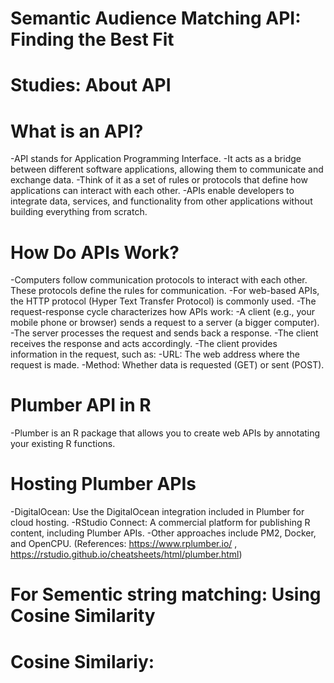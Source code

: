 Semantic Audience Matching API: Finding the Best Fit
================================================

# Studies: About API

# What is an API?
-API stands for Application Programming Interface.
-It acts as a bridge between different software applications, allowing them to communicate and exchange data.
-Think of it as a set of rules or protocols that define how applications can interact with each other.
-APIs enable developers to integrate data, services, and functionality from other applications without building everything from scratch.

# How Do APIs Work?
-Computers follow communication protocols to interact with each other. These protocols define the rules for communication.
-For web-based APIs, the HTTP protocol (Hyper Text Transfer Protocol) is commonly used.
-The request-response cycle characterizes how APIs work:
-A client (e.g., your mobile phone or browser) sends a request to a server (a bigger computer).
-The server processes the request and sends back a response.
-The client receives the response and acts accordingly.
-The client provides information in the request, such as:
-URL: The web address where the request is made.
-Method: Whether data is requested (GET) or sent (POST).

# Plumber API in R
-Plumber is an R package that allows you to create web APIs by annotating your existing R functions.

# Hosting Plumber APIs
-DigitalOcean: Use the DigitalOcean integration included in Plumber for cloud hosting.
-RStudio Connect: A commercial platform for publishing R content, including Plumber APIs.
-Other approaches include PM2, Docker, and OpenCPU.
(References: https://www.rplumber.io/ , https://rstudio.github.io/cheatsheets/html/plumber.html)

# For Sementic string matching: Using Cosine Similarity

# Cosine Similariy:

